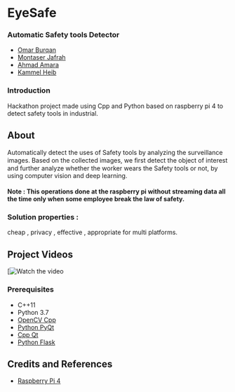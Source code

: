 # EyeSafe 

### Automatic Safety tools Detector

* [Omar Burqan](https://github.com/omarburqan)
* [Montaser Jafrah](https://github.com/montaserja)
* [Ahmad Amara](https://github.com/AhmadAmara)
* [Kammel Heib](https://github.com/Kammel-Heib)


### Introduction 
Hackathon project made using Cpp and Python based on raspberry pi 4 to detect safety tools in industrial.

## About 
Automatically detect the uses of Safety tools by analyzing the surveillance images. Based on the collected images, we ﬁrst detect the object of interest and further analyze whether the worker wears the Safety tools or not, by using computer vision and deep learning. 

#### Note : This operations  done at the  raspberry pi without streaming data all the time only when some employee break the law of safety. 

### Solution properties : 
cheap , privacy , effective , appropriate for multi platforms.


## Project Videos 
[![Watch the video](https://drive.google.com/file/d/1rMso6DyG5c1HIsiwc_VfiFCcDQ8LYB16/view)





### Prerequisites
* C++11
* Python 3.7
* [OpenCV Cpp](https://opencv.org/)
* [Python PyQt](https://wiki.python.org/moin/PyQt)
* [Cpp Qt](https://wiki.qt.io/Qt_for_Beginners)
* [Python Flask](https://opensource.com/article/18/4/flask)



## Credits and References
* [Raspberry Pi 4](https://magpi.raspberrypi.org/articles/set-up-raspberry-pi-4)
